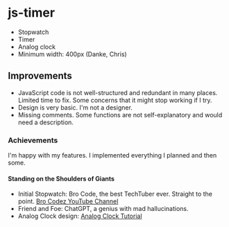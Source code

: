 # js-timer

- Stopwatch
- Timer
- Analog clock
- Minimum width: 400px (Danke, Chris)

## Improvements

- JavaScript code is not well-structured and redundant in many places. Limited time to fix. Some concerns that it might stop working if I try.
- Design is very basic. I'm not a designer.
- Missing comments. Some functions are not self-explanatory and would need a description.

### Achievements

I'm happy with my features. I implemented everything I planned and then some.

#### Standing on the Shoulders of Giants

- Initial Stopwatch: Bro Code, the best TechTuber ever. Straight to the point. [Bro Codez YouTube Channel](https://www.youtube.com/@BroCodez)
- Friend and Foe: ChatGPT, a genius with mad hallucinations.
- Analog Clock design: [Analog Clock Tutorial](https://www.youtube.com/watch?v=Ki0XXrlKlHY)
